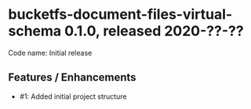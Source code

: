 # bucketfs-document-files-virtual-schema 0.1.0, released 2020-??-??
     
Code name: Initial release
    
## Features / Enhancements

* #1: Added initial project structure
